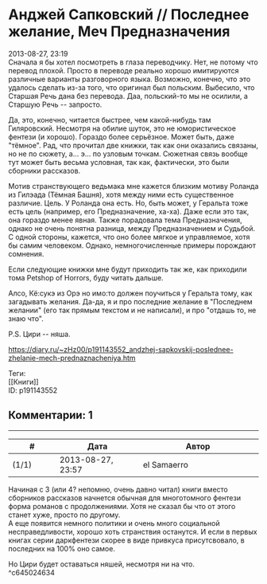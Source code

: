 Анджей Сапковский // Последнее желание, Меч Предназначения
==========================================================

  
2013-08-27, 23:19  
 Сначала я бы хотел посмотреть в глаза переводчику. Нет, не потому что перевод плохой. Просто в переводе реально хорошо имитируются различные варианты разговорного языка. Возможно, конечно, что это удалось сделать из-за того, что оригинал был польским. Выбесило, что Старшая Речь дана без перевода. Даа, польский-то мы не осилили, а Старшую Речь -- запросто.   
   
 Да, это, конечно, читается быстрее, чем какой-нибудь там Гиляровский. Несмотря на обилие шуток, это не юмористическое фентези (и хорошо). Гораздо более серьёзное. Может быть, даже "тёмное". Рад, что прочитал две книжки, так как они оказались связаны, но не по сюжету, а... э... по узловым точкам. Сюжетная связь вообще тут может быть весьма условная, так как, фактически, это были сборники рассказов.   
   
 Мотив странствующего ведьмака мне кажется близким мотиву Роланда из Гилэада (Тёмная Башня), хотя между ними есть существенное различие. Цель. У Роланда она есть. Но, быть может, у Геральта тоже есть цель (например, его Предназначение, ха-ха). Даже если это так, она гораздо менее явная. Также порадовала тема Предназначения, однако не очень понятна разница, между Предназначением и Судьбой. С одной стороны, кажется, что оно более мягкое и управляемое, хотя бы самим человеком. Однако, немногочисленные примеры порождают сомнения.   
   
 Если следующие книжки мне будут приходить так же, как приходили тома Petshop of Horrors, буду читать дальше.   
   
 Алсо, Кё:сукэ из Орэ но имо:то должен поучиться у Геральта тому, как загадывать желания. Да-да, я и про последние желание в "Последнем желании" (его так прямым текстом и не написали), и про "отдашь то, не знаю что".   
   
 P.S. Цири -- няша.   
  
<https://diary.ru/~zHz00/p191143552_andzhej-sapkovskij-poslednee-zhelanie-mech-prednaznacheniya.htm>  
  
Теги:  
[[Книги]]  
ID: p191143552  


Комментарии: 1
--------------

  


---



|         #         |              Дата              |                     Автор                     |           ID           |
| --- | --- | --- | --- |
| (1/1) | 2013-08-27, 23:57 | el Samaerro | c645024634 |

  
 Начиная с 3 (или 4? непомню, очень давно читал) книги вместо сборников рассказов начнется обычная для многотомного фентези форма романов с продолжениями. Хотя не сказал бы что от этого станет хуже, просто по другому.   
 А еще появится немного политики и очень много социальной несправедливости, хорошо хоть странствия останутся. И если в первых книгах серии даркфентези скорее в виде привкуса присутсвовало, в последних на 100% оно самое.   
   
 Но Цири будет оставаться няшей, несмотря ни на что.   
 ^c645024634